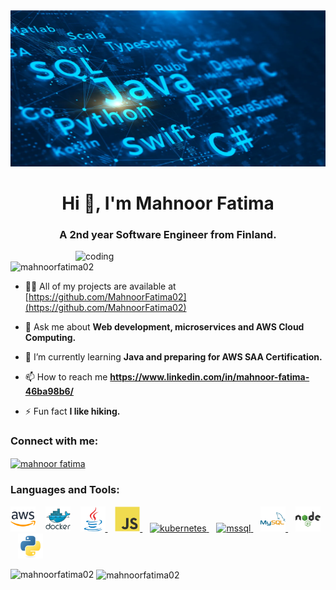 <img src="https://github.com/MahnoorFatima02/MahnoorFatima02/blob/main/gitbanner3.png" alt="logo" width="1000" height="250">

<h1 align="center">Hi 👋, I'm Mahnoor Fatima</h1>
<h3 align="center">A 2nd year Software Engineer from Finland.</h3>

<img align="right" alt="coding" width="400" src="https://media2.giphy.com/media/hpXdHPfFI5wTABdDx9/giphy.gif?cid=6c09b95234mmto26tmlp2momyn9s559nzvva6xpkaf6k9rdl&ep=v1_internal_gif_by_id&rid=giphy.gif&ct=g">
<p align="left"> <img src="https://komarev.com/ghpvc/?username=mahnoorfatima02&label=Profile%20views&color=0e75b6&style=flat" alt="mahnoorfatima02" />
</p>

- 👨‍💻 All of my projects are available at [https://github.com/MahnoorFatima02](https://github.com/MahnoorFatima02)

- 💬 Ask me about **Web development, microservices and AWS Cloud Computing.**
- 🌱 I’m currently learning **Java and preparing for AWS SAA Certification.**

- 📫 How to reach me **https://www.linkedin.com/in/mahnoor-fatima-46ba98b6/**

- ⚡ Fun fact **I like hiking.**

<h3 align="left">Connect with me:</h3>
<p align="left">
  <a href="https://linkedin.com/in/mahnoor fatima" target="blank"><img align="center" src="https://raw.githubusercontent.com/rahuldkjain/github-profile-readme-generator/master/src/images/icons/Social/linked-in-alt.svg" alt="mahnoor fatima" height="30" width="40" />
  </a>
</p>

<h3 align="left">Languages and Tools:</h3>

<p align="left">  
 <a href="https://aws.amazon.com" target="_blank" rel="noreferrer"> <img src="https://raw.githubusercontent.com/devicons/devicon/master/icons/amazonwebservices/amazonwebservices-original-wordmark.svg" alt="aws" width="40" height="40"/></a>  &nbsp;&nbsp; <a href="https://www.docker.com/" target="_blank" rel="noreferrer"> <img src="https://raw.githubusercontent.com/devicons/devicon/master/icons/docker/docker-original-wordmark.svg" alt="docker" width="40" height="40"/></a> &nbsp;&nbsp; <a href="https://www.java.com" target="_blank" rel="noreferrer"> <img src="https://raw.githubusercontent.com/devicons/devicon/master/icons/java/java-original.svg" alt="java" width="40" height="40"/> </a>  &nbsp;&nbsp; <a href="https://developer.mozilla.org/en-US/docs/Web/JavaScript" target="_blank" rel="noreferrer"> <img src="https://raw.githubusercontent.com/devicons/devicon/master/icons/javascript/javascript-original.svg" alt="javascript" width="40" height="40"/> </a>   &nbsp;&nbsp; <a href="https://kubernetes.io" target="_blank" rel="noreferrer"> <img src="https://www.vectorlogo.zone/logos/kubernetes/kubernetes-icon.svg" alt="kubernetes" width="40" height="40"/> </a>   &nbsp;&nbsp; <a href="https://www.microsoft.com/en-us/sql-server" target="_blank" rel="noreferrer"> <img src="https://www.svgrepo.com/show/303229/microsoft-sql-server-logo.svg" alt="mssql" width="40" height="40"/> </a>   &nbsp;&nbsp; <a href="https://www.mysql.com/" target="_blank" rel="noreferrer"> <img src="https://raw.githubusercontent.com/devicons/devicon/master/icons/mysql/mysql-original-wordmark.svg" alt="mysql" width="40" height="40"/> </a>  &nbsp;&nbsp;  <a href="https://nodejs.org" target="_blank" rel="noreferrer"> <img src="https://raw.githubusercontent.com/devicons/devicon/master/icons/nodejs/nodejs-original-wordmark.svg" alt="nodejs" width="40" height="40"/> </a>  &nbsp;&nbsp;  <a href="https://www.python.org" target="_blank" rel="noreferrer"> <img src="https://raw.githubusercontent.com/devicons/devicon/master/icons/python/python-original.svg" alt="python" width="40" height="40"/> </a> 
  </p> 

<p>
  <img align="left" src="https://github-readme-stats.vercel.app/api/top-langs?username=mahnoorfatima02&show_icons=true&locale=en&layout=compact" alt="mahnoorfatima02" />
</p>

<p>
  &nbsp;<img align="center" src="https://github-readme-stats.vercel.app/api?username=mahnoorfatima02&show_icons=true&locale=en" alt="mahnoorfatima02" width="400" height="150" /></p>

